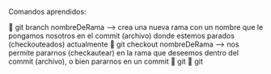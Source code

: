 Comandos aprendidos:

👾 git branch nombreDeRama --> crea una nueva rama con un nombre que le pongamos nosotros en el commit (archivo) donde estemos parados (checkouteados) actualmente 
👾 git checkout nombreDeRama --> nos permite pararnos (checkautear) en la rama que deseemos dentro del commit (archivo), o bien pararnos en un commit
👾 git
👾 git